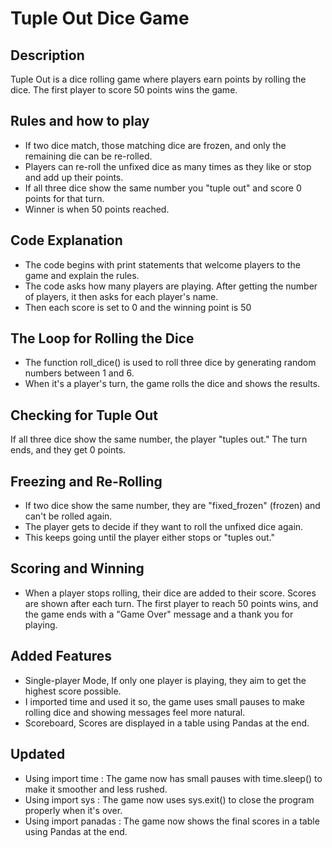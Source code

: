 # Tuple Out Dice Game 

## Description

Tuple Out is a dice rolling game where players earn points by rolling the dice. The first player to score 50 points wins the game.

## Rules and how to play

- If two dice match, those matching dice are frozen, and only the remaining die can be re-rolled.
- Players can re-roll the unfixed dice as many times as they like or stop and add up their points.
-  If all three dice show the same number you "tuple out" and score 0 points for that turn.
- Winner is when 50 points reached. 

## Code Explanation 

- The code begins with print statements that welcome players to the game and explain the rules.
- The code asks how many players are playing. After getting the number of players, it then asks for each player's name.
- Then each score is set to 0 and the winning point is 50 

## The Loop for Rolling the Dice
- The function roll_dice() is used to roll three dice by generating random numbers between 1 and 6.
- When it's a player's turn, the game rolls the dice and shows the results.

## Checking for Tuple Out

If all three dice show the same number, the player "tuples out." The turn ends, and they get 0 points.

## Freezing and Re-Rolling

- If two dice show the same number, they are "fixed_frozen" (frozen) and can't be rolled again.
- The player gets to decide if they want to roll the unfixed dice again.
- This keeps going until the player either stops or "tuples out."

## Scoring and Winning

- When a player stops rolling, their dice are added to their score. Scores are shown after each turn. The first player to reach 50 points wins, and the game ends with a "Game Over" message and a thank you for playing.

## Added Features 
- Single-player Mode, If only one player is playing, they aim to get the highest score possible.
- I imported time and used it so, the game uses small pauses to make rolling dice and showing messages feel more natural.
- Scoreboard, Scores are displayed in a table using Pandas at the end.

## Updated 
- Using import time : The game now has small pauses with time.sleep() to make it smoother and less rushed.
- Using import sys : The game now uses sys.exit() to close the program properly when it's over.
- Using import panadas : The game now shows the final scores in a table using Pandas at the end.

